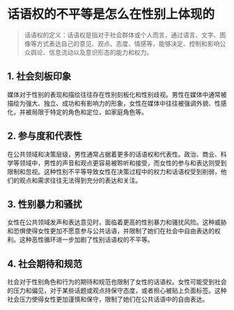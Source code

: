 # 话语权的不平等是怎么在性别上体现的

> 话语权的定义：话语权是指对于社会群体或个人而言，通过语言、文字、图像等方式表达自己的意见、观点、态度、情感等，能够决定、控制和影响公众舆论、信息流动以及意识形态的能力和权力。

## 1. 社会刻板印象

媒体对于性别的表现和描绘往往存在性别刻板化和性别歧视。男性在媒体中通常被描绘为强大、独立、成功和有影响力的形象，女性在媒体中往往被强调外貌、性感化，并被局限于特定的角色和定位，如家庭角色等。

## 2. 参与度和代表性

在公共领域和决策层级，男性通常占据着更多的话语权和代表性。政治、商业、科学等领域中，男性的声音和观点更容易被聆听和接受，而女性的参与和表达则受到限制和忽视。这种性别不平等导致女性在决策过程中的权力和话语权受到削弱，他们的观点和需求往往无法得到充分的表达和关注。

## 3. 性别暴力和骚扰

女性在公共领域发声和表达意见时，面临着更高的性别暴力和骚扰风险。这种威胁和恐惧使得女性更加不愿意参与公共话语，并限制了她们在社会中自由表达的权利。这种恶性循环进一步加剧了性别话语权的不平等。

## 4. 社会期待和规范

社会对于性别角色和行为的期待和规范也限制了女性的话语权。女性可能受到社会的压力和偏见，对于某些话题或观点持保守态度，或者担心被贴上负面标签。这种社会压力使得女性更加谨慎和保守，限制了她们在公共话语中的自由表达。
